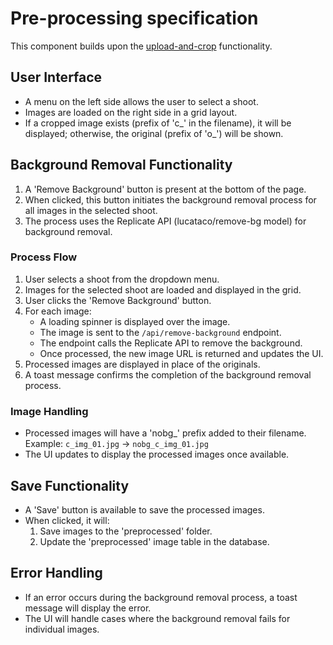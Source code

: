 # Pre-processing specification

This component builds upon the [upload-and-crop](../components/upload-and-crop.tsx) functionality.

## User Interface
- A menu on the left side allows the user to select a shoot.
- Images are loaded on the right side in a grid layout.
- If a cropped image exists (prefix of 'c_' in the filename), it will be displayed; otherwise, the original (prefix of 'o_') will be shown.

## Background Removal Functionality
1. A 'Remove Background' button is present at the bottom of the page.
2. When clicked, this button initiates the background removal process for all images in the selected shoot.
3. The process uses the Replicate API (lucataco/remove-bg model) for background removal.

### Process Flow
1. User selects a shoot from the dropdown menu.
2. Images for the selected shoot are loaded and displayed in the grid.
3. User clicks the 'Remove Background' button.
4. For each image:
   - A loading spinner is displayed over the image.
   - The image is sent to the `/api/remove-background` endpoint.
   - The endpoint calls the Replicate API to remove the background.
   - Once processed, the new image URL is returned and updates the UI.
5. Processed images are displayed in place of the originals.
6. A toast message confirms the completion of the background removal process.

### Image Handling
- Processed images will have a 'nobg_' prefix added to their filename.
  Example: `c_img_01.jpg` -> `nobg_c_img_01.jpg`
- The UI updates to display the processed images once available.

## Save Functionality
- A 'Save' button is available to save the processed images.
- When clicked, it will:
  1. Save images to the 'preprocessed' folder.
  2. Update the 'preprocessed' image table in the database.

## Error Handling
- If an error occurs during the background removal process, a toast message will display the error.
- The UI will handle cases where the background removal fails for individual images.
